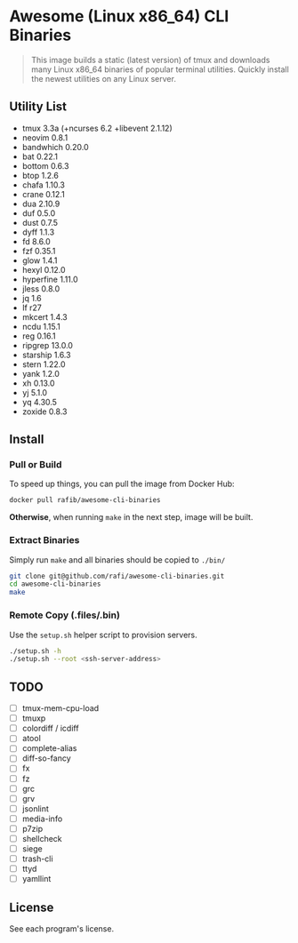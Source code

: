 # Awesome (Linux x86_64) CLI Binaries

> This image builds a static (latest version) of tmux and downloads many Linux
> x86_64 binaries of popular terminal utilities. Quickly install the newest
> utilities on any Linux server.

## Utility List

- tmux 3.3a (+ncurses 6.2 +libevent 2.1.12)
- neovim 0.8.1
- bandwhich 0.20.0
- bat 0.22.1
- bottom 0.6.3
- btop 1.2.6
- chafa 1.10.3
- crane 0.12.1
- dua 2.10.9
- duf 0.5.0
- dust 0.7.5
- dyff 1.1.3
- fd 8.6.0
- fzf 0.35.1
- glow 1.4.1
- hexyl 0.12.0
- hyperfine 1.11.0
- jless 0.8.0
- jq 1.6
- lf r27
- mkcert 1.4.3
- ncdu 1.15.1
- reg 0.16.1
- ripgrep 13.0.0
- starship 1.6.3
- stern 1.22.0
- yank 1.2.0
- xh 0.13.0
- yj 5.1.0
- yq 4.30.5
- zoxide 0.8.3

## Install

### Pull or Build

To speed up things, you can pull the image from Docker Hub:

```sh
docker pull rafib/awesome-cli-binaries
```

**Otherwise**, when running `make` in the next step, image will be built.

### Extract Binaries

Simply run `make` and all binaries should be copied to `./bin/`

```sh
git clone git@github.com/rafi/awesome-cli-binaries.git
cd awesome-cli-binaries
make
```

### Remote Copy (.files/.bin)

Use the `setup.sh` helper script to provision servers.

```sh
./setup.sh -h
./setup.sh --root <ssh-server-address>
```

## TODO

- [ ] tmux-mem-cpu-load
- [ ] tmuxp
- [ ] colordiff / icdiff
- [ ] atool
- [ ] complete-alias
- [ ] diff-so-fancy
- [ ] fx
- [ ] fz
- [ ] grc
- [ ] grv
- [ ] jsonlint
- [ ] media-info
- [ ] p7zip
- [ ] shellcheck
- [ ] siege
- [ ] trash-cli
- [ ] ttyd
- [ ] yamllint

## License

See each program's license.

